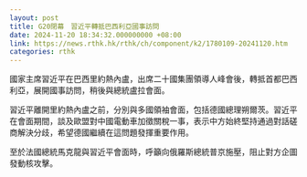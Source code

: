 ```yaml
---
layout: post
title: G20閉幕　習近平轉抵巴西利亞國事訪問
date: 2024-11-20 18:34:32.000000000 +08:00
link: https://news.rthk.hk/rthk/ch/component/k2/1780109-20241120.htm
categories: rthk
---
```


國家主席習近平在巴西里約熱內盧，出席二十國集團領導人峰會後，轉抵首都巴西利亞，展開國事訪問，稍後與總統盧拉會面。

習近平離開里約熱內盧之前，分別與多國領袖會面，包括德國總理朔爾茨。習近平在會面期間，談及歐盟對中國電動車加徵關稅一事，表示中方始終堅持通過對話磋商解決分歧，希望德國繼續在這問題發揮重要作用。

至於法國總統馬克龍與習近平會面時，呼籲向俄羅斯總統普京施壓，阻止對方企圖發動核攻擊。
